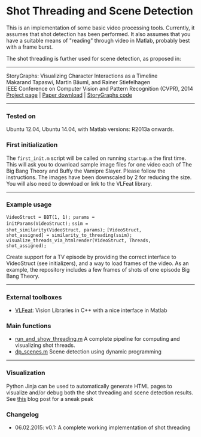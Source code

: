 Shot Threading and Scene Detection
===========

This is an implementation of some basic video processing tools. Currently, it assumes that shot detection has been performed. It also assumes that you have a suitable means of "reading" through video in Matlab, probably best with a frame burst.

The shot threading is further used for scene detection, as proposed in:

----
StoryGraphs: Visualizing Character Interactions as a Timeline  
Makarand Tapaswi, Martin Bäuml, and Rainer Stiefelhagen  
IEEE Conference on Computer Vision and Pattern Recognition (CVPR), 2014  
[Project page](https://cvhci.anthropomatik.kit.edu/~mtapaswi/projects-storygraphs.html) | [Paper download](https://cvhci.anthropomatik.kit.edu/~mtapaswi/papers/CVPR2014.pdf) | [StoryGraphs code](https://github.com/makarandtapaswi/StoryGraphs)

----

### Tested on
Ubuntu 12.04, Ubuntu 14.04, with Matlab versions: R2013a onwards.


### First initialization
The <code>first_init.m</code> script will be called on running <code>startup.m</code> the first time. This will ask you to download sample image files for one video each of The Big Bang Theory and Buffy the Vamipre Slayer. Please follow the instructions. The images have been downscaled by 2 for reducing the size. You will also need to download or link to the VLFeat library.

---
### Example usage
<code>VideoStruct = BBT(1, 1); params = initParams(VideoStruct);</code>
<code>ssim = shot_similarity(VideoStruct, params);</code>
<code>[VideoStruct, shot_assigned] = similarity_to_threading(ssim);</code>
<code>visualize_threads_via_htmlrender(VideoStruct, Threads, shot_assigned);</code>

Create support for a TV episode by providing the correct interface to VideoStruct (see initializers), and a way to load frames of the video. As an example, the repository includes a few frames of shots of one episode Big Bang Theory.

----
### External toolboxes
- [VLFeat](http://www.vlfeat.org/install-matlab.html): Vision Libraries in C++ with a nice interface in Matlab


### Main functions
- [run_and_show_threading.m](run_and_show_threading.m)   A complete pipeline for computing and visualizing shot threads.
- [dp_scenes.m](scenes/dp_scenes.m)   Scene detection using dynamic programming


----
### Visualization
Python Jinja can be used to automatically generate HTML pages to visualize and/or debug both the shot threading and scene detection results. See [this](https://makarandtapaswi.wordpress.com/2013/08/28/jinja-to-visualize-shot-threads-and-scenes/) blog post for a sneak peak


### Changelog
- 06.02.2015: v0.1: A complete working implementation of shot threading


